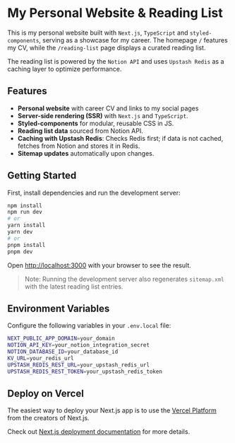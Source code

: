 # My Personal Website & Reading List

This is my personal website built with `Next.js`, `TypeScript` and `styled-components`, serving as a showcase for my career.
The homepage `/` features my CV, while the `/reading-list` page displays a curated reading list.

The reading list is powered by the `Notion API` and uses `Upstash Redis` as a caching layer to optimize performance.

## Features

- **Personal website** with career CV and links to my social pages
- **Server-side rendering (SSR)** with `Next.js` and `TypeScript`.
- **Styled-components** for modular, reusable CSS in JS.
- **Reading list data** sourced from Notion API.
- **Caching with Upstash Redis**: Checks Redis first; if data is not cached, fetches from Notion and stores it in Redis.
- **Sitemap updates** automatically upon changes.

## Getting Started

First, install dependencies and run the development server:

```bash
npm install
npm run dev
# or
yarn install
yarn dev
# or
pnpm install
pnpm dev
```

Open [http://localhost:3000](http://localhost:3000) with your browser to see the result.

> Note: Running the development server also regenerates `sitemap.xml` with the latest reading list entries.

## Environment Variables

Configure the following variables in your `.env.local` file:

```bash
NEXT_PUBLIC_APP_DOMAIN=your_domain
NOTION_API_KEY=your_notion_integration_secret
NOTION_DATABASE_ID=your_database_id
KV_URL=your_redis_url
UPSTASH_REDIS_REST_URL=your_upstash_redis_url
UPSTASH_REDIS_REST_TOKEN=your_upstash_redis_token
```

## Deploy on Vercel

The easiest way to deploy your Next.js app is to use the [Vercel Platform](https://vercel.com/new?utm_medium=default-template&filter=next.js&utm_source=create-next-app&utm_campaign=create-next-app-readme) from the creators of Next.js.

Check out [Next.js deployment documentation](https://nextjs.org/docs/deployment) for more details.
